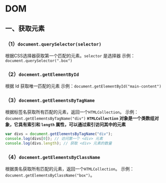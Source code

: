 # DOM
## 一、获取元素
### （1）`document.querySelector(selector)`
根据CSS选择器获取第一个匹配的元素。`selector` 是选择器
示例：`document.querySelector(".box")`
### （2）`docement.getElementById`
根据 Id 获取唯一匹配的元素
示例：`document.getElementById("main-content")`
### （3）`docement.getElementsByTagName`
根据标签名获取所有匹配的元素，返回一个`HTMLCollection`。
示例：`document.getElementsByTagName("div")`
**`HTMLCollection` 对象是一个类数组对象，它具有索引和 `length` 属性，可以通过索引访问其中的元素**
```js
var divs = document.getElementsByTagName("div");
console.log(divs[0]); // 访问第一个 <div> 元素
console.log(divs.length); // 获取 <div> 元素的数量
```
### （4）`docement.getElementsByClassName`
根据类名获取所有匹配的元素，返回一个`HTMLCollection`。
 示例：`document.getElementsByClassName("box")`。
<!--stackedit_data:
eyJoaXN0b3J5IjpbNDY5MjE3MDgzXX0=
-->